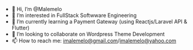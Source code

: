 - 👋 Hi, I’m @Malemelo
- 👀 I’m interested in FullStack Softwware Engineering
- 🌱 I’m currently learning a Payment Gateway (using Reactjs/Laravel API & Flutter)
- 💞️ I’m looking to collaborate on Wordpress Theme Development
- 📫 How to reach me: imalemelo@gmail.com/imalemelo@yahoo.com

<!---
Malemelo/Malemelo is a ✨ special ✨ repository because its `README.md` (this file) appears on your GitHub profile.
You can click the Preview link to take a look at your changes.
--->
